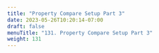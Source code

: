 ```yaml
---
title: "Property Compare Setup Part 3"
date: 2023-05-26T10:20:14-07:00
draft: false
menuTitle: "131. Property Compare Setup Part 3"
weight: 131
---
```


